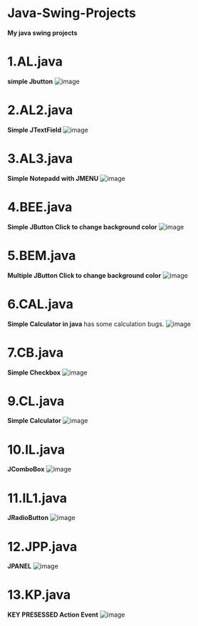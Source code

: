 # Java-Swing-Projects
**My java swing projects**

# 1.AL.java 
**simple Jbutton**
![image](https://github.com/shakeel143/Java-Swing-Projects/assets/52729783/182f316d-72b5-4770-888f-5b34e6d0d69c)

# 2.AL2.java 
**Simple JTextField**
![image](https://github.com/shakeel143/Java-Swing-Projects/assets/52729783/8388563c-403b-48b7-973a-19c7fdf70539)

# 3.AL3.java 
**Simple Notepadd with JMENU**
![image](https://github.com/shakeel143/Java-Swing-Projects/assets/52729783/7fc49a5a-70c4-47ce-8ab6-cdf97d94948d)

# 4.BEE.java 
**Simple JButton Click to change background color**
![image](https://github.com/shakeel143/Java-Swing-Projects/assets/52729783/583d02fe-8d01-48ba-8df2-90bdf7de4abc)

# 5.BEM.java 
**Multiple JButton Click to change background color**
![image](https://github.com/shakeel143/Java-Swing-Projects/assets/52729783/284910d7-9b8f-4462-9e88-bb4804603c76)

# 6.CAL.java 
**Simple Calculator in java**
has some calculation bugs.
![image](https://github.com/shakeel143/Java-Swing-Projects/assets/52729783/80f2b72b-bc15-42c9-9232-934314578ed6)

# 7.CB.java 
**Simple Checkbox**
![image](https://github.com/shakeel143/Java-Swing-Projects/assets/52729783/57bc4a5f-660c-4498-9523-830a93e23092)

# 9.CL.java 
**Simple Calculator**
![image](https://github.com/shakeel143/Java-Swing-Projects/assets/52729783/6e55a4c0-9909-4a1f-9440-0200fe68380c)

# 10.IL.java 
**JComboBox**
![image](https://github.com/shakeel143/Java-Swing-Projects/assets/52729783/30482d12-4870-479a-96d7-fac29f23fb2c)

# 11.IL1.java 
**JRadioButton**
![image](https://github.com/shakeel143/Java-Swing-Projects/assets/52729783/bae64ff5-4e0c-4615-9448-5f5b88d054ee)

# 12.JPP.java 
**JPANEL**
![image](https://github.com/shakeel143/Java-Swing-Projects/assets/52729783/bd2f148a-2df0-4a8a-bfae-1483ffee1a79)

# 13.KP.java 
**KEY PRESESSED Action Event**
![image](https://github.com/shakeel143/Java-Swing-Projects/assets/52729783/022f4010-bc85-4f50-ae5e-fa10475b91dc)





